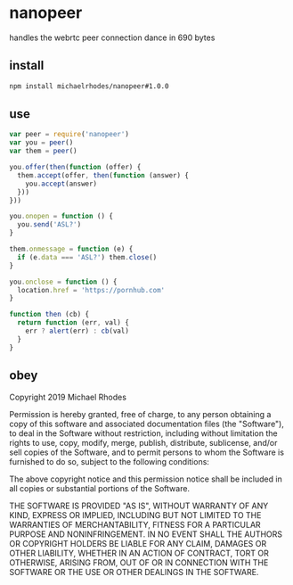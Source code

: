 # nanopeer
handles the webrtc peer connection dance in 690 bytes

## install
```sh
npm install michaelrhodes/nanopeer#1.0.0
```

## use
```js
var peer = require('nanopeer')
var you = peer()
var them = peer()

you.offer(then(function (offer) {
  them.accept(offer, then(function (answer) {
    you.accept(answer)
  }))
}))

you.onopen = function () {
  you.send('ASL?')
}

them.onmessage = function (e) {
  if (e.data === 'ASL?') them.close()
}

you.onclose = function () {
  location.href = 'https://pornhub.com'
}

function then (cb) {
  return function (err, val) {
    err ? alert(err) : cb(val)
  }
}
```

## obey
Copyright 2019 Michael Rhodes

Permission is hereby granted, free of charge, to any person obtaining a copy of this software and associated documentation files (the "Software"), to deal in the Software without restriction, including without limitation the rights to use, copy, modify, merge, publish, distribute, sublicense, and/or sell copies of the Software, and to permit persons to whom the Software is furnished to do so, subject to the following conditions:

The above copyright notice and this permission notice shall be included in all copies or substantial portions of the Software.

THE SOFTWARE IS PROVIDED "AS IS", WITHOUT WARRANTY OF ANY KIND, EXPRESS OR IMPLIED, INCLUDING BUT NOT LIMITED TO THE WARRANTIES OF MERCHANTABILITY, FITNESS FOR A PARTICULAR PURPOSE AND NONINFRINGEMENT. IN NO EVENT SHALL THE AUTHORS OR COPYRIGHT HOLDERS BE LIABLE FOR ANY CLAIM, DAMAGES OR OTHER LIABILITY, WHETHER IN AN ACTION OF CONTRACT, TORT OR OTHERWISE, ARISING FROM, OUT OF OR IN CONNECTION WITH THE SOFTWARE OR THE USE OR OTHER DEALINGS IN THE SOFTWARE.
